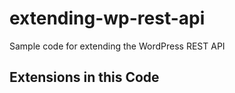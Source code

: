 # extending-wp-rest-api
Sample code for extending the WordPress REST API


## Extensions in this Code


